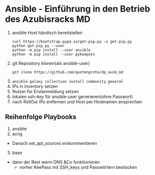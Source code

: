 # Ansible - Einführung in den Betrieb des Azubisracks MD


1. ansible Host händisch bereitstellen
    ```
    curl https://bootstrap.pypa.io/get-pip.py -o get-pip.py
    python get-pip.py --user
    python -m pip install --user ansible
    python -m pip install --user pykeepass
    ```
1. git Repository klonen(als ansible-user)
    ```
    git clone https://github.com/quotengrote/dp_ausb_md
    ```
2. `ansible-galaxy collection install community.general`
1. IPs in Inventory setzen
1. Nutzer für Erstanmeldung setzen
1. lokalen ssh-key für ansible-user generieren(ohne Passwort)
2. nach RollOut IPs entfernen und Host per Hostnamen ansprechen

## Reihenfolge Playbooks
1. ansible
2. acng
  * Danach set_apt_sources einkommentieren
3. base
* dann der Rest wenn DNS &Co funktionieren
  * vorher KeePass mit SSH_keys und Passwörtern bestücken
